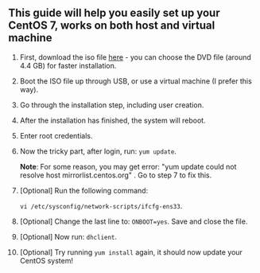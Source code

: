 ## This guide will help you easily set up your CentOS 7, works on both host and virtual machine

1. First, download the iso file [here](http://isoredirect.centos.org/centos/7/isos/x86_64/) - you can choose the DVD file (around 4.4 GB) for faster installation.
2. Boot the ISO file up through USB, or use a virtual machine (I prefer this way).
3. Go through the installation step, including user creation.
4. After the installation has finished, the system will reboot.
5. Enter root credentials.
6. Now the tricky part, after login, run: `yum update`.


   **Note**: For some reason, you may get error: "yum update could not resolve host mirrorlist.centos.org" . Go to step 7 to fix this.
7. [Optional] Run the following command:


      `vi /etc/sysconfig/network-scripts/ifcfg-ens33`.
 
8. [Optional] Change the last line to: `ONBOOT=yes`. Save and close the file.
9. [Optional] Now run: `dhclient`.
10. [Optional] Try running `yum install` again, it should now update your CentOS system!
